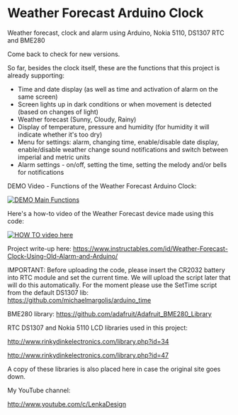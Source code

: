 # Weather Forecast Arduino Clock
Weather forecast, clock and alarm using Arduino, Nokia 5110, DS1307 RTC and BME280

Come back to check for new versions.

So far, besides the clock itself, these are the functions that this project is already supporting:

+ Time and date display (as well as time and activation of alarm on the same screen)
+ Screen lights up in dark conditions or when movement is detected (based on changes of light)
+ Weather forecast (Sunny, Cloudy, Rainy)
+ Display of temperature, pressure and humidity (for humidity it will indicate whether it's too dry)
+ Menu for settings: alarm, changing time, enable/disable date display, enable/disable weather change sound notifications and switch between imperial and metric units
+ Alarm settings - on/off, setting the time, setting the melody and/or bells for notifications

DEMO Video - Functions of the Weather Forecast Arduino Clock:

[![DEMO Main Functions](https://img.youtube.com/vi/A75jJtem8xQ/0.jpg)](https://www.youtube.com/watch?v=A75jJtem8xQ)

Here's a how-to video of the Weather Forecast device made using this code:

[![HOW TO video here](https://img.youtube.com/vi/-FDuY51MYSw/0.jpg)](https://www.youtube.com/watch?v=-FDuY51MYSw)

Project write-up here:
https://www.instructables.com/id/Weather-Forecast-Clock-Using-Old-Alarm-and-Arduino/

IMPORTANT: Before uploading the code, please insert the CR2032 battery into RTC module and set the current time. We will upload the script later that will do this automatically. For the moment please use the SetTime script from the default DS1307 lib: https://github.com/michaelmargolis/arduino_time

BME280 library:
https://github.com/adafruit/Adafruit_BME280_Library


RTC DS1307 and Nokia 5110 LCD libraries used in this project:

http://www.rinkydinkelectronics.com/library.php?id=34

http://www.rinkydinkelectronics.com/library.php?id=47

A copy of these libraries is also placed here in case the original site goes down.


My YouTube channel:

http://www.youtube.com/c/LenkaDesign
